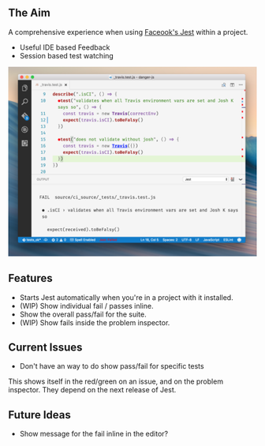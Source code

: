  ## The Aim

A comprehensive experience when using [Faceook's Jest](https://github.com/facebook/jest) within a project. 

* Useful IDE based Feedback
* Session based test watching

![Screenshot](images/screenshot.png)

## Features

* Starts Jest automatically when you're in a project with it installed.
* (WIP) Show individual fail / passes inline.
* Show the overall pass/fail for the suite.
* (WIP) Show fails inside the problem inspector.

## Current Issues

* Don't have an way to do show pass/fail for specific tests

This shows itself in the red/green on an issue, and on the problem inspector. They depend on the next release of Jest. 

## Future Ideas

* Show message for the fail inline in the editor?